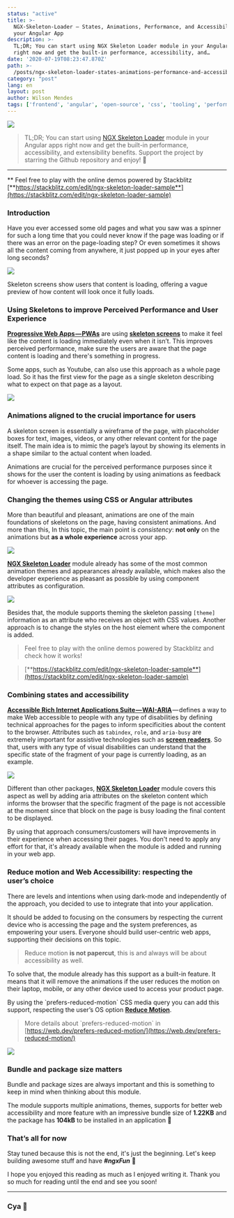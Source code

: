 ```yaml
---
status: "active"
title: >-
  NGX-Skeleton-Loader — States, Animations, Performance, and Accessibility for
  your Angular App
description: >-
  TL;DR; You can start using NGX Skeleton Loader module in your Angular apps
  right now and get the built-in performance, accessibility, and…
date: '2020-07-19T08:23:47.870Z'
path: >-
  /posts/ngx-skeleton-loader-states-animations-performance-and-accessibility-for-your-angular-app
category: "post"
lang: en
layout: post
author: Wilson Mendes
tags: ['frontend', 'angular', 'open-source', 'css', 'tooling', 'performance']
---
```


![](https://cdn-images-1.medium.com/max/2560/1*TPUWgYtggpkyzkhPVCad5g.png)

> TL;DR; You can start using [NGX Skeleton Loader](http://bit.ly/ngx-skeleton-loader) module in your Angular apps right now and get the built-in performance, accessibility, and extensibility benefits. Support the project by starring the Github repository and enjoy! 🎉

<hr />

\*\* Feel free to play with the online demos powered by Stackblitz [**https://stackblitz.com/edit/ngx-skeleton-loader-sample**](https://stackblitz.com/edit/ngx-skeleton-loader-sample)

### Introduction

Have you ever accessed some old pages and what you saw was a spinner for such a long time that you could never know if the page was loading or if there was an error on the page-loading step? Or even sometimes it shows all the content coming from anywhere, it just popped up in your eyes after long seconds?

![](https://cdn-images-1.medium.com/max/800/1*-n9l0MwCAAQktkERYmFK4g.gif)

Skeleton screens show users that content is loading, offering a vague preview of how content will look once it fully loads.

### Using Skeletons to improve Perceived Performance and User Experience

[**Progressive Web Apps — PWAs**](https://web.dev/progressive-web-apps/) are using [**skeleton screens**](http://www.lukew.com/ff/entry.asp?1797) to make it feel like the content is loading immediately even when it isn’t. This improves perceived performance, make sure the users are aware that the page content is loading and there's something in progress.

Some apps, such as Youtube, can also use this approach as a whole page load. So it has the first view for the page as a single skeleton describing what to expect on that page as a layout.

![](https://cdn-images-1.medium.com/max/800/1*XQAZ5stbFMjeufrycJ9CGQ.png)

### Animations aligned to the crucial importance for users

A skeleton screen is essentially a wireframe of the page, with placeholder boxes for text, images, videos, or any other relevant content for the page itself. The main idea is to mimic the page’s layout by showing its elements in a shape similar to the actual content when loaded.

Animations are crucial for the perceived performance purposes since it shows for the user the content is loading by using animations as feedback for whoever is accessing the page.

### Changing the themes using CSS or Angular attributes

More than beautiful and pleasant, animations are one of the main foundations of skeletons on the page, having consistent animations. And more than this, In this topic, the main point is _consistency_: **not only** on the animations but **as a whole experience** across your app.

![](https://cdn-images-1.medium.com/max/1200/1*FGrSIWQK3ktEl5ZUz71DrQ.gif)

[**NGX Skeleton Loader**](http://bit.ly/ngx-skeleton-loader) module already has some of the most common animation themes and appearances already available, which makes also the developer experience as pleasant as possible by using component attributes as configuration.

![](https://cdn-images-1.medium.com/max/800/1*NiQHjkgj880Jx1dugqF9Eg.gif)

Besides that, the module supports theming the skeleton passing `[theme]` information as an attribute who receives an object with CSS values. Another approach is to change the styles on the host element where the component is added.

> Feel free to play with the online demos powered by Stackblitz and check how it works!

> [**https://stackblitz.com/edit/ngx-skeleton-loader-sample**](https://stackblitz.com/edit/ngx-skeleton-loader-sample)

### Combining states and accessibility

[**Accessible Rich Internet Applications Suite — WAI-ARIA**](https://www.w3.org/WAI/standards-guidelines/aria/) — defines a way to make Web accessible to people with any type of disabilities by defining technical approaches for the pages to inform specificities about the content to the browser. Attributes such as `tabindex`, `role`, and `aria-busy` are extremely important for assistive technologies such as [**screen readers**](https://en.wikipedia.org/wiki/Screen_reader). So that, users with any type of visual disabilities can understand that the specific state of the fragment of your page is currently loading, as an example.

![](https://cdn-images-1.medium.com/max/1200/1*FXn4QDw4SdbxZmMHBZXsjw.png)

Different than other packages, [**NGX Skeleton Loader**](http://bit.ly/ngx-skeleton-loader) module covers this aspect as well by adding aria attributes on the skeleton content which informs the browser that the specific fragment of the page is not accessible at the moment since that block on the page is busy loading the final content to be displayed.

By using that approach consumers/customers will have improvements in their experience when accessing their pages. You don't need to apply any effort for that, it's already available when the module is added and running in your web app.

### Reduce motion and Web Accessibility: respecting the user’s choice

There are levels and intentions when using dark-mode and independently of the approach, you decided to use to integrate that into your application.

It should be added to focusing on the consumers by respecting the current device who is accessing the page and the system preferences, as empowering your users. Everyone should build user-centric web apps, supporting their decisions on this topic.

> Reduce motion **is not papercut**, this is and always will be about accessibility as well.

To solve that, the module already has this support as a built-in feature. It means that it will remove the animations if the user reduces the motion on their laptop, mobile, or any other device used to access your product page.

By using the \`prefers-reduced-motion\` CSS media query you can add this support, respecting the user’s OS option [**Reduce Motion**](https://web.dev/prefers-reduced-motion/).

> More details about \`prefers-reduced-motion\` in [https://web.dev/prefers-reduced-motion/](https://web.dev/prefers-reduced-motion/)

![](https://cdn-images-1.medium.com/max/800/1*6q1glLYIhpzpo3oiUOHCYQ.gif)

### Bundle and package size matters

Bundle and package sizes are always important and this is something to keep in mind when thinking about this module.

The module supports multiple animations, themes, supports for better web accessibility and more feature with an impressive bundle size of **1.22KB** and the package has **104kB** to be installed in an application 🎉

### That’s all for now

Stay tuned because this is not the end, it's just the beginning. Let's keep building awesome stuff and have **_#ngxFun_** 🚀

I hope you enjoyed this reading as much as I enjoyed writing it. Thank you so much for reading until the end and see you soon!

<hr />

### Cya 👋
